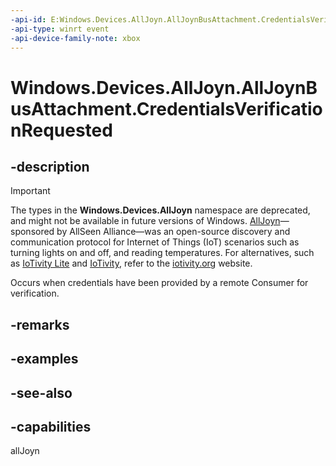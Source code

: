 ```yaml
---
-api-id: E:Windows.Devices.AllJoyn.AllJoynBusAttachment.CredentialsVerificationRequested
-api-type: winrt event
-api-device-family-note: xbox
---
```


<!-- Event syntax
public event Windows.Foundation.TypedEventHandler CredentialsVerificationRequested<Windows.Devices.AllJoyn.AllJoynBusAttachment,  Windows.Devices.AllJoyn.AllJoynCredentialsVerificationRequestedEventArgs>
-->

# Windows.Devices.AllJoyn.AllJoynBusAttachment.CredentialsVerificationRequested

## -description

> [!IMPORTANT]
> The types in the **Windows.Devices.AllJoyn** namespace are deprecated, and might not be available in future versions of Windows. [AllJoyn](https://openconnectivity.org/technology/reference-implementation/alljoyn/)&mdash;sponsored by AllSeen Alliance&mdash;was an open-source discovery and communication protocol for Internet of Things (IoT) scenarios such as turning lights on and off, and reading temperatures. For alternatives, such as [IoTivity Lite](https://github.com/iotivity/iotivity-lite) and [IoTivity](https://github.com/iotivity/iotivity), refer to the [iotivity.org](https://iotivity.org/) website.

Occurs when credentials have been provided by a remote Consumer for verification.

## -remarks

## -examples

## -see-also


## -capabilities
allJoyn

